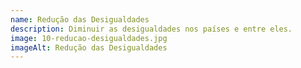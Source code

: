 ```yaml
---
name: Redução das Desigualdades
description: Diminuir as desigualdades nos países e entre eles.
image: 10-reducao-desigualdades.jpg
imageAlt: Redução das Desigualdades
---
```

